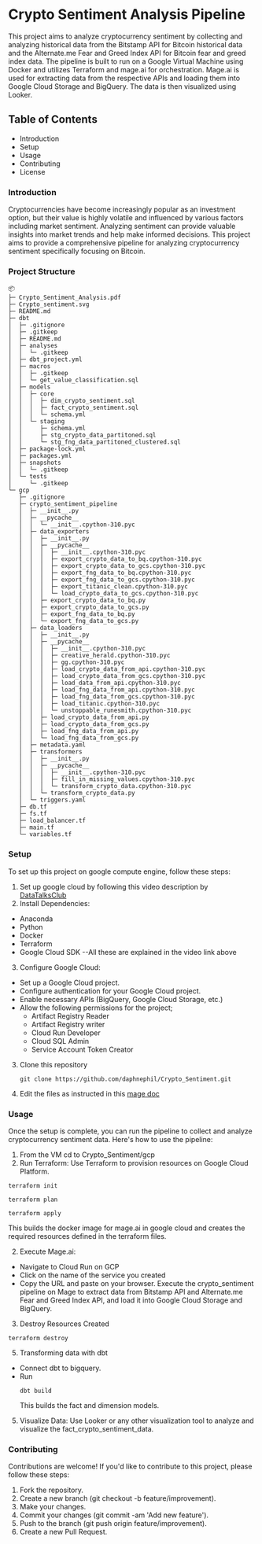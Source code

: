 # Crypto Sentiment Analysis Pipeline
This project aims to analyze cryptocurrency sentiment by collecting and analyzing historical data from the Bitstamp API for Bitcoin historical data and the Alternate.me Fear and Greed Index API for Bitcoin fear and greed index data. The pipeline is built to run on a Google Virtual Machine using Docker and utilizes Terraform and mage.ai for orchestration. Mage.ai is used for extracting data from the respective APIs and loading them into Google Cloud Storage and BigQuery. The data is then visualized using Looker.

## Table of Contents
* Introduction
* Setup
* Usage
* Contributing
* License

### Introduction
Cryptocurrencies have become increasingly popular as an investment option, but their value is highly volatile and influenced by various factors including market sentiment. Analyzing sentiment can provide valuable insights into market trends and help make informed decisions. This project aims to provide a comprehensive pipeline for analyzing cryptocurrency sentiment specifically focusing on Bitcoin.

### Project Structure
```
📦 
├─ Crypto_Sentiment_Analysis.pdf
├─ Crypto_sentiment.svg
├─ README.md
├─ dbt
│  ├─ .gitignore
│  ├─ .gitkeep
│  ├─ README.md
│  ├─ analyses
│  │  └─ .gitkeep
│  ├─ dbt_project.yml
│  ├─ macros
│  │  ├─ .gitkeep
│  │  └─ get_value_classification.sql
│  ├─ models
│  │  ├─ core
│  │  │  ├─ dim_crypto_sentiment.sql
│  │  │  ├─ fact_crypto_sentiment.sql
│  │  │  └─ schema.yml
│  │  └─ staging
│  │     ├─ schema.yml
│  │     ├─ stg_crypto_data_partitoned.sql
│  │     └─ stg_fng_data_partitoned_clustered.sql
│  ├─ package-lock.yml
│  ├─ packages.yml
│  ├─ snapshots
│  │  └─ .gitkeep
│  └─ tests
│     └─ .gitkeep
└─ gcp
   ├─ .gitignore
   ├─ crypto_sentiment_pipeline
   │  ├─ __init__.py
   │  ├─ __pycache__
   │  │  └─ __init__.cpython-310.pyc
   │  ├─ data_exporters
   │  │  ├─ __init__.py
   │  │  ├─ __pycache__
   │  │  │  ├─ __init__.cpython-310.pyc
   │  │  │  ├─ export_crypto_data_to_bq.cpython-310.pyc
   │  │  │  ├─ export_crypto_data_to_gcs.cpython-310.pyc
   │  │  │  ├─ export_fng_data_to_bq.cpython-310.pyc
   │  │  │  ├─ export_fng_data_to_gcs.cpython-310.pyc
   │  │  │  ├─ export_titanic_clean.cpython-310.pyc
   │  │  │  └─ load_crypto_data_to_gcs.cpython-310.pyc
   │  │  ├─ export_crypto_data_to_bq.py
   │  │  ├─ export_crypto_data_to_gcs.py
   │  │  ├─ export_fng_data_to_bq.py
   │  │  └─ export_fng_data_to_gcs.py
   │  ├─ data_loaders
   │  │  ├─ __init__.py
   │  │  ├─ __pycache__
   │  │  │  ├─ __init__.cpython-310.pyc
   │  │  │  ├─ creative_herald.cpython-310.pyc
   │  │  │  ├─ gg.cpython-310.pyc
   │  │  │  ├─ load_crypto_data_from_api.cpython-310.pyc
   │  │  │  ├─ load_crypto_data_from_gcs.cpython-310.pyc
   │  │  │  ├─ load_data_from_api.cpython-310.pyc
   │  │  │  ├─ load_fng_data_from_api.cpython-310.pyc
   │  │  │  ├─ load_fng_data_from_gcs.cpython-310.pyc
   │  │  │  ├─ load_titanic.cpython-310.pyc
   │  │  │  └─ unstoppable_runesmith.cpython-310.pyc
   │  │  ├─ load_crypto_data_from_api.py
   │  │  ├─ load_crypto_data_from_gcs.py
   │  │  ├─ load_fng_data_from_api.py
   │  │  └─ load_fng_data_from_gcs.py
   │  ├─ metadata.yaml
   │  ├─ transformers
   │  │  ├─ __init__.py
   │  │  ├─ __pycache__
   │  │  │  ├─ __init__.cpython-310.pyc
   │  │  │  ├─ fill_in_missing_values.cpython-310.pyc
   │  │  │  └─ transform_crypto_data.cpython-310.pyc
   │  │  └─ transform_crypto_data.py
   │  └─ triggers.yaml
   ├─ db.tf
   ├─ fs.tf
   ├─ load_balancer.tf
   ├─ main.tf
   └─ variables.tf
```
### Setup
To set up this project on google compute engine, follow these steps:
1. Set up google cloud by following this video description by [DataTalksClub](https://www.youtube.com/watch?v=ae-CV2KfoN0&list=PL3MmuxUbc_hJed7dXYoJw8DoCuVHhGEQb&index=14)
2. Install Dependencies:
* Anaconda
* Python
* Docker
* Terraform
* Google Cloud SDK --All these are explained in the video link above

3. Configure Google Cloud:
* Set up a Google Cloud project.
* Configure authentication for your Google Cloud project.
* Enable necessary APIs (BigQuery, Google Cloud Storage, etc.)
* Allow the following permissions for the project;
     - Artifact Registry Reader
     - Artifact Registry writer
     - Cloud Run Developer
     - Cloud SQL Admin
     - Service Account Token Creator

3. Clone this repository 

   ```
   git clone https://github.com/daphnephil/Crypto_Sentiment.git
   ```
4. Edit the files as instructed in this [mage doc](https://docs.mage.ai/production/deploying-to-cloud/gcp/setup)

### Usage
Once the setup is complete, you can run the pipeline to collect and analyze cryptocurrency sentiment data. Here's how to use the pipeline:
1. From the VM cd to Crypto_Sentiment/gcp
2. Run Terraform:
Use Terraform to provision resources on Google Cloud Platform.
```
terraform init
```
```
terraform plan
```
```
terraform apply
```
This builds the docker image for mage.ai in google cloud and creates the required resources defined in the terraform files.

2. Execute Mage.ai:
- Navigate to Cloud Run on GCP
- Click on the name of the service you created
- Copy the URL and paste on your browser.
Execute the crypto_sentiment pipeline on Mage to extract data from Bitstamp API and Alternate.me Fear and Greed Index API, and load it into Google Cloud Storage and BigQuery.
3. Destroy Resources Created
  ```
  terraform destroy
  ```

5. Transforming data with dbt
  - Connect dbt to bigquery.
  - Run
    ```
    dbt build
    ```
    This builds the fact and dimension models.
5. Visualize Data:
Use Looker or any other visualization tool to analyze and visualize the fact_crypto_sentiment_data.

### Contributing
Contributions are welcome! If you'd like to contribute to this project, please follow these steps:

1. Fork the repository.
2. Create a new branch (git checkout -b feature/improvement).
3. Make your changes.
4. Commit your changes (git commit -am 'Add new feature').
5. Push to the branch (git push origin feature/improvement).
6. Create a new Pull Request.

